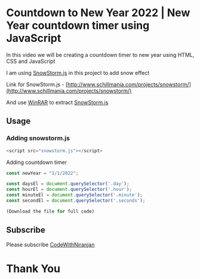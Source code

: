 # Countdown to New Year 2022 | New Year countdown timer using JavaScript

In this video we will be creating a countdown timer to new year using HTML, CSS and JavaScript

I am using [SnowStorm.js](http://www.schillmania.com/projects/snowstorm/) in this project to add snow effect

Link for SnowStorm.js - [http://www.schillmania.com/projects/snowstorm/](http://www.schillmania.com/projects/snowstorm/)

And use [WinRAR](https://www.win-rar.com/) to extract [SnowStorm.js](http://www.schillmania.com/projects/snowstorm/)

## Usage

### Adding snowstorm.js

```javascript
<script src="snowstorm.js"></script>
```

Adding countdown timer

```javascript
const newYear = "1/1/2022";

const daysEl = document.querySelector('.day');
const hourEl = document.querySelector('.hour');
const minuteEl = document.querySelector('.minute');
const secondEl = document.querySelector('.seconds');

(Download the file for full code)
```

## Subscribe
Please subscribe [CodeWithNiranjan](https://youtube.com/channel/UCzfQyi4_E-lS9ps3fVb0jlA)

<h1>Thank You</h1>
